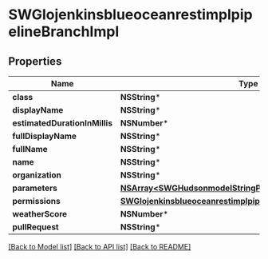 # SWGIojenkinsblueoceanrestimplpipelineBranchImpl

## Properties
Name | Type | Description | Notes
------------ | ------------- | ------------- | -------------
**class** | **NSString*** |  | [optional] 
**displayName** | **NSString*** |  | [optional] 
**estimatedDurationInMillis** | **NSNumber*** |  | [optional] 
**fullDisplayName** | **NSString*** |  | [optional] 
**fullName** | **NSString*** |  | [optional] 
**name** | **NSString*** |  | [optional] 
**organization** | **NSString*** |  | [optional] 
**parameters** | [**NSArray&lt;SWGHudsonmodelStringParameterDefinition&gt;***](SWGHudsonmodelStringParameterDefinition.md) |  | [optional] 
**permissions** | [**SWGIojenkinsblueoceanrestimplpipelineBranchImplPermissions***](SWGIojenkinsblueoceanrestimplpipelineBranchImplPermissions.md) |  | [optional] 
**weatherScore** | **NSNumber*** |  | [optional] 
**pullRequest** | **NSString*** |  | [optional] 

[[Back to Model list]](../README.md#documentation-for-models) [[Back to API list]](../README.md#documentation-for-api-endpoints) [[Back to README]](../README.md)


